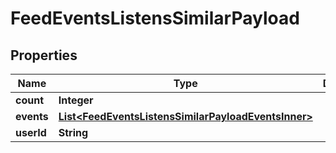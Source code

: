

# FeedEventsListensSimilarPayload


## Properties

| Name | Type | Description | Notes |
|------------ | ------------- | ------------- | -------------|
|**count** | **Integer** |  |  |
|**events** | [**List&lt;FeedEventsListensSimilarPayloadEventsInner&gt;**](FeedEventsListensSimilarPayloadEventsInner.md) |  |  |
|**userId** | **String** |  |  |



